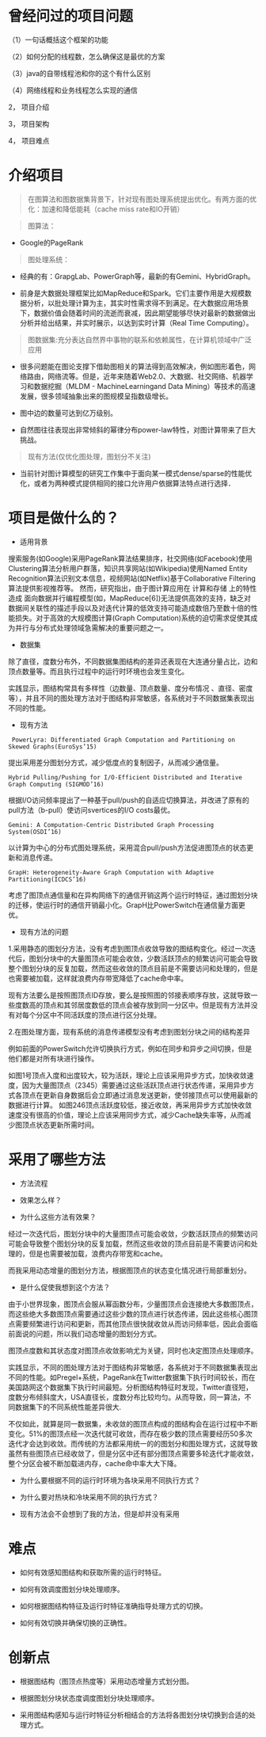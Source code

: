 # 曾经问过的项目问题

（1）一句话概括这个框架的功能

（2）如何分配的线程数，怎么确保这是最优的方案

（3）java的自带线程池和你的这个有什么区别

（4）网络线程和业务线程怎么实现的通信

2， 项目介绍

3， 项目架构

4， 项目难点

# 介绍项目

> 在图算法和图数据集背景下，针对现有图处理系统提出优化。有两方面的优化：加速和降低能耗（cache miss rate和IO开销）

> 图算法：

 - Google的PageRank

> 图处理系统：

 - 经典的有：GrapgLab、PowerGraph等，最新的有Gemini、HybridGraph。
 
 - 前身是大数据处理框架比如MapReduce和Spark。它们主要作用是大规模数据分析，以批处理计算为主，其实时性需求得不到满足。在大数据应用场景下，数据价值会随着时间的流逝而衰减，因此期望能够尽快对最新的数据做出分析并给出结果，并实时展示，以达到实时计算（Real Time Computing）。
 
> 图数据集:充分表达自然界中事物的联系和依赖属性，在计算机领域中广泛应用

 - 很多问题能在图论支撑下借助图相关的算法得到高效解决，例如图形着色，网络路由，网络流等。但是，近年来随着Web2.0、大数据、社交网络、机器学习和数据挖掘（MLDM - MachineLearningand Data Mining）等技术的高速发展，很多领域抽象出来的图规模呈指数级增长。
 
 - 图中边的数量可达到亿万级别。
 
 - 自然图往往表现出非常倾斜的幂律分布power-law特性，对图计算带来了巨大挑战。
 
> 现有方法(仅优化图处理，图划分不关注)

 - 当前针对图计算模型的研究工作集中于面向某一模式dense/sparse的性能优化，或者为两种模式提供相同的接口允许用户依据算法特点进行选择．


# 项目是做什么的？

 - 适用背景
 
 搜索服务(如Google)采用PageRank算法结果排序，社交网络(如Facebook)使用Clustering算法分析用户群落，知识共享网站(如Wikipedia)使用Named Entity Recognition算法识别文本信息，视频网站(如Netflix)基于Collaborative Filtering算法提供影视推荐等。
然而，研究指出，由于图计算应用在 计算和存储 上的特性造成 面向数据并行编程模型(如，MapReduce[6])无法提供高效的支持，缺乏对数据间关联性的描述手段以及对迭代计算的低效支持可能造成数倍乃至数十倍的性能损失。对于高效的大规模图计算(Graph Computation)系统的迫切需求促使其成为并行与分布式处理领域急需解决的重要问题之一。
 
 - 数据集
 
 除了直径，度数分布外，不同数据集图结构的差异还表现在大连通分量占比，边和顶点数量等。而且执行过程中的运行时环境也会发生变化。
 
 实践显示，图结构常具有多样性（边数量、顶点数量、度分布情况 、直径、密度等），并且不同的图处理方法对于图结构非常敏感，各系统对于不同数据集表现出不同的性能。

 - 现有方法
 
```
 PowerLyra: Differentiated Graph Computation and Partitioning on Skewed Graphs(EuroSys’15)
```
提出采用差分图划分方式，减少低度点的复制因子，从而减少通信量。
```
Hybrid Pulling/Pushing for I/O-Efficient Distributed and Iterative Graph Computing (SIGMOD’16)
```
根据I/O访问频率提出了一种基于pull/push的自适应切换算法，并改进了原有的pull方法（b-pull）使访问svertices的I/O costs最优。
```
Gemini: A Computation-Centric Distributed Graph Processing System(OSDI’16)
```
以计算为中心的分布式图处理系统，采用混合pull/push方法促进图顶点的状态更新和消息传递。
```
GrapH: Heterogeneity-Aware Graph Computation with Adaptive Partitioning(ICDCS’16)
```
考虑了图顶点通信量和在异构网络下的通信开销这两个运行时特征，通过图划分块的迁移，使运行时的通信开销最小化。GrapH比PowerSwitch在通信量方面更优。

 - 现有方法的问题 
 
 1.采用静态的图划分方法，没有考虑到图顶点收敛导致的图结构变化。经过一次迭代后，图划分块中的大量图顶点可能会收敛，少数活跃顶点的频繁访问可能会导致整个图划分块的反复加载，然而这些收敛的顶点目前是不需要访问和处理的，但是也需要被加载，这样就浪费内存带宽降低了cache命中率。
 
 现有方法要么是按照图顶点ID存放，要么是按照图的邻接表顺序存放，这就导致一些度数高的顶点和其邻居度数低的顶点会被存放到同一分区中。但是现有方法并没有对每个分区中不同活跃度的顶点进行区分处理。
 
 2.在图处理方面，现有系统的消息传递模型没有考虑到图划分块之间的结构差异

 例如前面的PowerSwitch允许切换执行方式，例如在同步和异步之间切换，但是他们都是对所有块进行操作。

 如图1号顶点入度和出度较大，较为活跃，理论上应该采用异步方式，加快收敛速度，因为大量图顶点（2345）需要通过这些活跃顶点进行状态传递，采用异步方式各顶点在更新自身数据后会立即通过消息发送更新，使邻接顶点可以使用最新的数据进行计算。
如图246顶点活跃度较低，接近收敛，再采用异步方式加快收敛速度没有很高的价值，理论上应该采用同步方式，减少Cache缺失率等，从而减少图顶点状态更新所需时间。

 
# 采用了哪些方法

 - 方法流程

 - 效果怎么样？
 
 - 为什么这些方法有效果？
 
 经过一次迭代后，图划分块中的大量图顶点可能会收敛，少数活跃顶点的频繁访问可能会导致整个图划分块的反复加载，然而这些收敛的顶点目前是不需要访问和处理的，但是也需要被加载，浪费内存带宽和cache。

而我采用动态增量的图划分方法，根据图顶点的状态变化情况进行局部重划分。
 
 - 是什么促使我想到这个方法？
 
 由于小世界现象，图顶点会服从幂函数分布，少量图顶点会连接绝大多数图顶点，而这些绝大多数图顶点需要通过这些少数的顶点进行状态传递，因此这些核心图顶点需要频繁进行访问和更新，而其他顶点很快就收敛从而访问频率低，因此会面临前面说的问题，所以我们动态增量的图划分方式。
 
 图顶点度数和其状态度对图顶点收敛影响尤为关键，同时也决定图顶点处理顺序。
 
 实践显示，不同的图处理方法对于图结构非常敏感，各系统对于不同数据集表现出不同的性能。如Pregel+系统，PageRank在Twitter数据集下执行时间较长，而在美国路网这个数据集下执行时间最短。分析图结构特征时发现，Twitter直径短，度数分布倾斜度大，USA直径长，度数分布比较均匀。从而导致，同一算法，不同数据集下的不同系统性能差异很大.

 不仅如此，就算是同一数据集，未收敛的图顶点构成的图结构会在运行过程中不断变化。51%的图顶点经一次迭代就可收敛，而存在极少数的顶点需要经历50多次迭代才会达到收敛。而传统的方法都采用统一的的图划分和图处理方式，这就导致虽然有些图顶点已经收敛了，但是分区中还有部分图顶点需要多轮迭代才能收敛，整个分区会被不断加载进内存，cache命中率大大下降。
 
 - 为什么要根据不同的运行时环境为各块采用不同执行方式？

 - 为什么要对热块和冷块采用不同的执行方式？
 
 - 现有方法会不会想到了我的方法，但是却并没有采用

# 难点

 - 如何有效感知图结构和获取所需的运行时特征。
 
 - 如何有效调度图划分块处理顺序。
 
 - 如何根据图结构特征及运行时特征准确指导处理方式的切换。
 
 - 如何有效切换并确保切换的正确性。



# 创新点

 - 根据图结构（图顶点热度等）采用动态增量方式划分图。

 - 根据图划分块状态度调度图划分块处理顺序。
 
 - 采用图结构感知与运行时特征分析相结合的方法将各图划分块切换到合适的处理方式。


